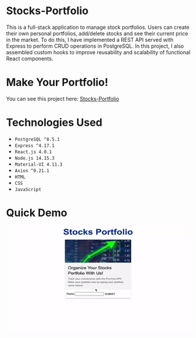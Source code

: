 # Stocks-Portfolio
This is a full-stack application to manage stock portfolios. Users can create their own personal portfolios, add/delete stocks and see their current price in the market. To do this, I have implemented a REST API served with Express to perform CRUD operations in PostgreSQL. In this project, I also assembled custom hooks to improve reusability and scalability of functional React components.

# Make Your Portfolio!
You can see this project here: [Stocks-Portfolio](https://stocks-portfolio-cd830.web.app)

# Technologies Used
- `PostgreSQL ^8.5.1`
- `Express ^4.17.1`
- `React.js 4.0.1`
- `Node.js 14.15.3`
- `Material-UI 4.11.3`
- `Axios ^0.21.1`
- `HTML`
- `CSS`
- `JavaScript`

# Quick Demo
<p align="center">
  <img src="stocksportfolio.gif" alt="stocks portfolio" width="500" height="290"/>
</p>
